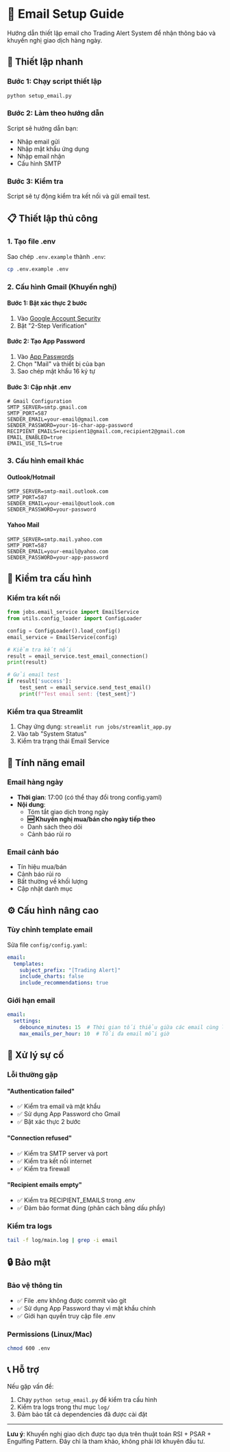 # 📧 Email Setup Guide

Hướng dẫn thiết lập email cho Trading Alert System để nhận thông báo và khuyến nghị giao dịch hàng ngày.

## 🚀 Thiết lập nhanh

### Bước 1: Chạy script thiết lập
```bash
python setup_email.py
```

### Bước 2: Làm theo hướng dẫn
Script sẽ hướng dẫn bạn:
- Nhập email gửi
- Nhập mật khẩu ứng dụng
- Nhập email nhận
- Cấu hình SMTP

### Bước 3: Kiểm tra
Script sẽ tự động kiểm tra kết nối và gửi email test.

## 📋 Thiết lập thủ công

### 1. Tạo file .env
Sao chép `.env.example` thành `.env`:
```bash
cp .env.example .env
```

### 2. Cấu hình Gmail (Khuyến nghị)

#### Bước 1: Bật xác thực 2 bước
1. Vào [Google Account Security](https://myaccount.google.com/security)
2. Bật "2-Step Verification"

#### Bước 2: Tạo App Password
1. Vào [App Passwords](https://myaccount.google.com/apppasswords)
2. Chọn "Mail" và thiết bị của bạn
3. Sao chép mật khẩu 16 ký tự

#### Bước 3: Cập nhật .env
```env
# Gmail Configuration
SMTP_SERVER=smtp.gmail.com
SMTP_PORT=587
SENDER_EMAIL=your-email@gmail.com
SENDER_PASSWORD=your-16-char-app-password
RECIPIENT_EMAILS=recipient1@gmail.com,recipient2@gmail.com
EMAIL_ENABLED=true
EMAIL_USE_TLS=true
```

### 3. Cấu hình email khác

#### Outlook/Hotmail
```env
SMTP_SERVER=smtp-mail.outlook.com
SMTP_PORT=587
SENDER_EMAIL=your-email@outlook.com
SENDER_PASSWORD=your-password
```

#### Yahoo Mail
```env
SMTP_SERVER=smtp.mail.yahoo.com
SMTP_PORT=587
SENDER_EMAIL=your-email@yahoo.com
SENDER_PASSWORD=your-app-password
```

## 🧪 Kiểm tra cấu hình

### Kiểm tra kết nối
```python
from jobs.email_service import EmailService
from utils.config_loader import ConfigLoader

config = ConfigLoader().load_config()
email_service = EmailService(config)

# Kiểm tra kết nối
result = email_service.test_email_connection()
print(result)

# Gửi email test
if result['success']:
    test_sent = email_service.send_test_email()
    print(f"Test email sent: {test_sent}")
```

### Kiểm tra qua Streamlit
1. Chạy ứng dụng: `streamlit run jobs/streamlit_app.py`
2. Vào tab "System Status"
3. Kiểm tra trạng thái Email Service

## 📨 Tính năng email

### Email hàng ngày
- **Thời gian**: 17:00 (có thể thay đổi trong config.yaml)
- **Nội dung**:
  - Tóm tắt giao dịch trong ngày
  - **🆕 Khuyến nghị mua/bán cho ngày tiếp theo**
  - Danh sách theo dõi
  - Cảnh báo rủi ro

### Email cảnh báo
- Tín hiệu mua/bán
- Cảnh báo rủi ro
- Bất thường về khối lượng
- Cập nhật danh mục

## ⚙️ Cấu hình nâng cao

### Tùy chỉnh template email
Sửa file `config/config.yaml`:
```yaml
email:
  templates:
    subject_prefix: "[Trading Alert]"
    include_charts: false
    include_recommendations: true
```

### Giới hạn email
```yaml
email:
  settings:
    debounce_minutes: 15  # Thời gian tối thiểu giữa các email cùng loại
    max_emails_per_hour: 10  # Tối đa email mỗi giờ
```

## 🔧 Xử lý sự cố

### Lỗi thường gặp

#### "Authentication failed"
- ✅ Kiểm tra email và mật khẩu
- ✅ Sử dụng App Password cho Gmail
- ✅ Bật xác thực 2 bước

#### "Connection refused"
- ✅ Kiểm tra SMTP server và port
- ✅ Kiểm tra kết nối internet
- ✅ Kiểm tra firewall

#### "Recipient emails empty"
- ✅ Kiểm tra RECIPIENT_EMAILS trong .env
- ✅ Đảm bảo format đúng (phân cách bằng dấu phẩy)

### Kiểm tra logs
```bash
tail -f log/main.log | grep -i email
```

## 🔒 Bảo mật

### Bảo vệ thông tin
- ✅ File .env không được commit vào git
- ✅ Sử dụng App Password thay vì mật khẩu chính
- ✅ Giới hạn quyền truy cập file .env

### Permissions (Linux/Mac)
```bash
chmod 600 .env
```

## 📞 Hỗ trợ

Nếu gặp vấn đề:
1. Chạy `python setup_email.py` để kiểm tra cấu hình
2. Kiểm tra logs trong thư mục `log/`
3. Đảm bảo tất cả dependencies đã được cài đặt

---

**Lưu ý**: Khuyến nghị giao dịch được tạo dựa trên thuật toán RSI + PSAR + Engulfing Pattern. Đây chỉ là tham khảo, không phải lời khuyên đầu tư.